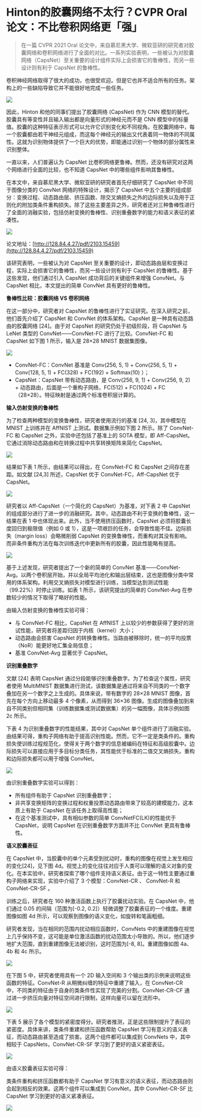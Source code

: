 # Hinton的胶囊网络不太行？CVPR Oral论文：不比卷积网络更「强」

> 在一篇 CVPR 2021 Oral 论文中，来自慕尼黑大学、微软亚研的研究者对胶囊网络和卷积网络进行了全面的对比。一系列实验表明，一些被认为对胶囊网络（CapsNet）至关重要的设计组件实际上会损害它的鲁棒性，而另一些设计则有利于 CapsNet 的鲁棒性。

卷积神经网络取得了很大的成功，也很受欢迎。但是它也并不适合所有的任务。架构上的一些缺陷导致它并不能很好地完成一些任务。

![](https://maoxianxin1996.oss-accelerate.aliyuncs.com/codechina1/20210617103438.png)

因此，Hinton 和他的同事们提出了胶囊网络 (CapsNet) 作为 CNN 模型的替代。胶囊具有等变性并且输入输出都是向量形式的神经元而不是 CNN 模型中的标量值。胶囊的这种特征表示形式可以允许它识别变化和不同视角。在胶囊网络中，每一个胶囊都由若干神经元组成，而这每个神经元的输出又代表着同一物体的不同属性。这就为识别物体提供了一个巨大的优势，即能通过识别一个物体的部分属性来识别整体。

一直以来，人们普遍认为 CapsNet 比卷积网络更鲁棒。然而，还没有研究对这两个网络进行全面的比较，也不知道 CapsNet 中的哪些组件影响其鲁棒性。

在本文中，来自慕尼黑大学、微软亚研的研究者首先仔细研究了 CapsNet 中不同于图像分类的 ConvNet 网络的特殊设计，揭示了 CapsNet 中五个主要的组成部分：变换过程、动态路由层、挤压函数、除交叉熵损失之外的边际损失以及用于正则化的附加类条件重构损失。除了这些主要差异之外，研究者还对三种鲁棒性进行了全面的消融实验，包括仿射变换的鲁棒性、识别重叠数字的能力和语义表征的紧凑性。

![](https://maoxianxin1996.oss-accelerate.aliyuncs.com/codechina1/20210617103518.png)

论文地址：[http://128.84.4.27/pdf/2103.15459](http://128.84.4.27/pdf/2103.15459)

该研究表明，一些被认为对 CapsNet 至关重要的设计，即动态路由层和变换过程，实际上会损害它的鲁棒性，而另一些设计则有利于 CapsNet 的鲁棒性。基于这些发现，他们通过引入 CapsNet 成功背后的关键组件来增强 ConvNet。与 CapsNet 相比，本文提出的简单 ConvNet 具有更好的鲁棒性。

**鲁棒性比较：胶囊网络 VS 卷积网络**

在这一部分中，研究者对 CapsNet 的鲁棒性进行了实证研究。在深入研究之前，他们首先介绍了 CapsNet 和 ConvNet 的体系架构。CapsNet 是一种具有动态路由的胶囊网络 [24]。由于对 CapsNet 的研究仍处于初级阶段，将 CapsNet 与 LeNet 类型的 ConvNet——ConvNet-FC 进行了比较。ConvNet-FC 和 CapsNet 如下图 1 所示，输入是 28×28 MNIST 数据集图像。

![](https://maoxianxin1996.oss-accelerate.aliyuncs.com/codechina1/20210617103620.png)

- ConvNet-FC：ConvNet 基准是 Conv(256, 5, 1) + Conv(256, 5, 1) + Conv(128, 5, 1) + FC(328) + FC(192) + Softmax(10) ）；
-  CapsNet：CapsNet 带有动态路由，是 Conv(256, 9, 1) + Conv(256, 9, 2) + 动态路由，后面是一个重构子网络，FC(512) + FC(1024) + FC （28×28）。特征映射是通过两个标准卷积层计算的。

**输入仿射变换的鲁棒性**

为了检查两种模型的变换鲁棒性，研究者使用流行的基准 [24, 3]，其中模型在 MNIST 上训练并在 AffNIST 上测试。数据集示例如下图 2 所示。除了 ConvNet-FC 和 CapsNet 之外，实验中还包括了基准上的 SOTA 模型，即 Aff-CapsNet。它通过消除动态路由和在转换过程中共享转换矩阵来简化 CapsNet。

![](https://maoxianxin1996.oss-accelerate.aliyuncs.com/codechina1/20210617103652.png)

结果如下表 1 所示，由结果可以得出，在 ConvNet-FC 和 CapsNet 之间存在差距。如文献 [24,3] 所述，CapsNet 优于 ConvNet-FC，Aff-CapsNet 优于 CapsNet。

![](https://maoxianxin1996.oss-accelerate.aliyuncs.com/codechina1/20210617103713.png)

研究者以 Aff-CapsNet（一个简化的 CapsNet）为基准，对下表 2 中 CapsNet 的组成部分进行了进一步的消融研究。其中，动态路由不利于变换的鲁棒性，这一结果在表 1 中也体现出来。此外，当不使用挤压函数时，CapsNet 必须将胶囊长度回归到极限值（例如 0 或 1），这是一项艰巨的任务，会导致性能不佳。边际损失（margin loss）会略微削弱 CapsNet 的变换鲁棒性，而重构对其没有影响。而非条件重构方法在每次训练迭代中更新所有的胶囊，因此性能略有提高。

![](https://maoxianxin1996.oss-accelerate.aliyuncs.com/codechina1/20210617103736.png)

基于上述发现，研究者提出了一个新的简单的 ConvNet 基准——ConvNet-Avg。以两个卷积层开始，并以全局平均池化和输出层结束，这也是图像分类中常用的体系架构。利用交叉熵损失对模型进行训练，当模型达到测试性能（99.22%）时停止训练。如表 1 所示，该研究提出的简单的 ConvNet-Avg 在参数较少的情况下取得了略好的性能。

由输入仿射变换的鲁棒性实验可得：

- 与 ConvNet-FC 相比，CapsNet 在 AffNIST 上以较少的参数获得了更好的测试性能，研究者将差距归因于内核（kernel）大小；
- 动态路由会损害 CapsNet 的转换鲁棒性。当路由被移除时，统一的平均投票（NoR）能更好地汇集全局信息；
- 基准 ConvNet-Avg 显著优于 CapsNet。

**识别重叠数字**

文献 [24] 表明 CapsNet 通过分段能够识别重叠数字。为了检查这个属性，研究者使用 MultiMNIST 数据集进行测试，该数据集是通过将来自不同类的一个数字叠加在另一个数字之上生成的。具体来说，带有数字的 28×28 MNIST 图像，首先在每个方向上移动最多 4 个像素，从而得到 36×36 图像。生成的图像叠加到来自不同类别但相同集（训练数据集或测试数据集）的另一幅图像，具体示例如图 2c 所示。

下表 4 为识别重叠数字的性能结果，其中对 CapsNet 单个组件进行了消融实验。由结果可得，重构子网络有助于提高识别性能。然而，它不一定是类条件的。重构损失使训练过程规范化，使得关于两个数字的信息被编码在特征和高级胶囊中。边际损失可以直接应用于多目标分类任务，其性能优于标准的二值交叉熵损失。重构和边际损失都可以用于增强 ConvNet。

![](https://maoxianxin1996.oss-accelerate.aliyuncs.com/codechina1/20210617103816.png)

由识别重叠数字实验可以得到：

- 所有组件有助于 CapsNet 识别重叠数字；
- 非共享变换矩阵的变换过程和权重投票动态路由带来了较高的建模能力，这本质上有助于 CapsNet 在该任务上取得高性能；
- 在这个基准测试中，具有相似参数的简单 ConvNetFC(LK)的性能优于 CapsNet，说明 CapsNet 在识别重叠数字方面并不比 ConvNet 更具有鲁棒性。

**语义胶囊表征**

在 CapsNet 中，当胶囊中的单个元素受到扰动时，重构的图像在视觉上发生相应的变化[24]，见下图 4d。视觉上的变化往往对应于人类可以理解的语义对象的变化。在本实验中，研究者探索了哪个组件支持语义表征。由于这一特性主要通过重构子网络来实现，实验中介绍了 3 个模型：ConvNet-CR 、 ConvNet-R 和 ConvNet-CR-SF 。

训练之后，研究者在 160 种激活函数上执行了胶囊扰动实验。在 CapsNet 中，他们通过 0.05 的间隔（范围为[-0.2, 0.2]）轻微调整了胶囊表征的一个维度。重建图像如图 4d 所示，可以观察到图像的语义变化，如旋转和笔画粗细。

研究者发现，当在相同的范围内扰动相应函数时，ConvNets 中的重建图像在视觉上几乎保持不变，这可能是单位激活函数的扰动范围太小导致的。所以，他们逐步地扩大范围，直到重建图像无法被识别，这时范围为[-8, 8]。重建图像如图 4a、4b 和 4c 所示。

![](https://maoxianxin1996.oss-accelerate.aliyuncs.com/codechina1/20210617103843.png)

在下图 5 中，研究者使用具有一个 2D 输入空间和 3 个输出类的示例来说明这些函数的特征。ConvNet-R 从稍微纠缠的特征中重建了输入，在 ConvNet-CR 中，不同类的特征由于自身的类条件性实现了完美的分割。ConvNet-CR-CF 通过进一步挤压向量对特征空间进行限制，这样向量可以留在流形中。

![](https://maoxianxin1996.oss-accelerate.aliyuncs.com/codechina1/20210617103908.png)

下表 5 展示了各个模型的紧密度得分。研究者推测，正是这些限制提升了表征的紧密度。具体来讲，类条件重建和挤压函数帮助 CapsNet 学习有意义的语义表征，而动态路由甚至造成了损害。这两个组件都可以集成到 ConvNets 中，其中相较于 CapsNets，ConvNet-CR-SF 学习到了更好的语义紧密表征。

![](https://maoxianxin1996.oss-accelerate.aliyuncs.com/codechina1/20210617103934.png)

由语义胶囊表征实验可得：

类条件重构和挤压函数都有助于 CapsNet 学习有意义的语义表征，而动态路由则会起到相反的效果。这两个组件可以集成到 ConvNet，其中 ConvNet-CR-SF 比 CapsNet 学习到更好的语义紧凑表征。

![](https://maoxianxin1996.oss-accelerate.aliyuncs.com/codechina/20210615093836.png)